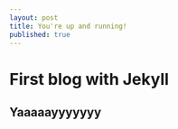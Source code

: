 ```yaml
---
layout: post
title: You're up and running!
published: true
---
```

# First blog with Jekyll

## Yaaaaayyyyyyy